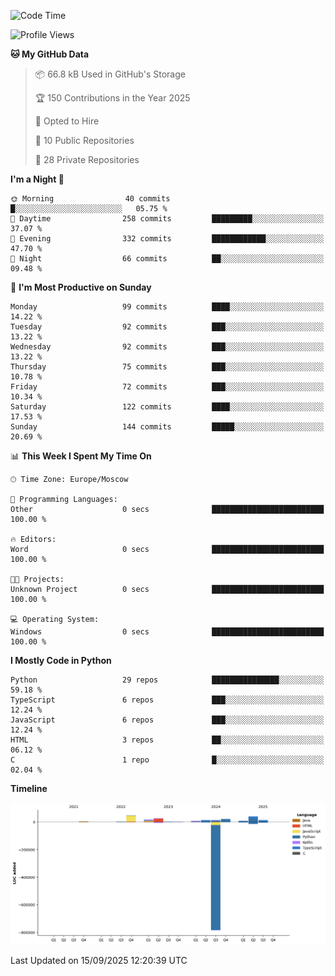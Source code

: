 <!--START_SECTION:waka-->
![Code Time](http://img.shields.io/badge/Code%20Time-811%20hrs%2031%20mins-blue)

![Profile Views](http://img.shields.io/badge/Profile%20Views-1-blue)

**🐱 My GitHub Data** 

> 📦 66.8 kB Used in GitHub's Storage 
 > 
> 🏆 150 Contributions in the Year 2025
 > 
> 💼 Opted to Hire
 > 
> 📜 10 Public Repositories 
 > 
> 🔑 28 Private Repositories 
 > 
**I'm a Night 🦉** 

```text
🌞 Morning                40 commits          █░░░░░░░░░░░░░░░░░░░░░░░░   05.75 % 
🌆 Daytime                258 commits         █████████░░░░░░░░░░░░░░░░   37.07 % 
🌃 Evening                332 commits         ████████████░░░░░░░░░░░░░   47.70 % 
🌙 Night                  66 commits          ██░░░░░░░░░░░░░░░░░░░░░░░   09.48 % 
```
📅 **I'm Most Productive on Sunday** 

```text
Monday                   99 commits          ████░░░░░░░░░░░░░░░░░░░░░   14.22 % 
Tuesday                  92 commits          ███░░░░░░░░░░░░░░░░░░░░░░   13.22 % 
Wednesday                92 commits          ███░░░░░░░░░░░░░░░░░░░░░░   13.22 % 
Thursday                 75 commits          ███░░░░░░░░░░░░░░░░░░░░░░   10.78 % 
Friday                   72 commits          ███░░░░░░░░░░░░░░░░░░░░░░   10.34 % 
Saturday                 122 commits         ████░░░░░░░░░░░░░░░░░░░░░   17.53 % 
Sunday                   144 commits         █████░░░░░░░░░░░░░░░░░░░░   20.69 % 
```


📊 **This Week I Spent My Time On** 

```text
🕑︎ Time Zone: Europe/Moscow

💬 Programming Languages: 
Other                    0 secs              █████████████████████████   100.00 % 

🔥 Editors: 
Word                     0 secs              █████████████████████████   100.00 % 

🐱‍💻 Projects: 
Unknown Project          0 secs              █████████████████████████   100.00 % 

💻 Operating System: 
Windows                  0 secs              █████████████████████████   100.00 % 
```

**I Mostly Code in Python** 

```text
Python                   29 repos            ███████████████░░░░░░░░░░   59.18 % 
TypeScript               6 repos             ███░░░░░░░░░░░░░░░░░░░░░░   12.24 % 
JavaScript               6 repos             ███░░░░░░░░░░░░░░░░░░░░░░   12.24 % 
HTML                     3 repos             ██░░░░░░░░░░░░░░░░░░░░░░░   06.12 % 
C                        1 repo              █░░░░░░░░░░░░░░░░░░░░░░░░   02.04 % 
```



**Timeline**

![Lines of Code chart](https://raw.githubusercontent.com/adlemx/adlemx/main/assets/bar_graph.png)


 Last Updated on 15/09/2025 12:20:39 UTC
<!--END_SECTION:waka-->
